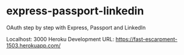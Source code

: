 # express-passport-linkedin
OAuth step by step with Express, Passport and LinkedIn

Localhost: 3000
Heroku Development URL: https://fast-escarpment-1503.herokuapp.com/
